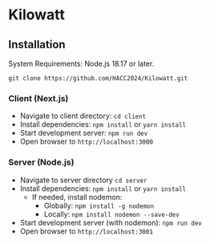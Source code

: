 # Kilowatt

## Installation

System Requirements:
Node.js 18.17 or later.

`git clone https://github.com/HACC2024/Kilowatt.git`

### Client (Next.js)

- Navigate to client directory: `cd client` <br />
- Install dependencies: `npm install` or `yarn install` <br />
- Start development server: `npm run dev` <br />
- Open browser to `http://localhost:3000`

### Server (Node.js)

- Navigate to server directory `cd server` <br />
- Install dependencies: `npm install` or `yarn install` <br />
  - If needed, install nodemon: <br />
    - Globally: `npm install -g nodemon` <br />
    - Locally: `npm install nodemon --save-dev` <br />
- Start development server (with nodemon): `npm run dev` <br />
- Open browser to `http://localhost:3001`
